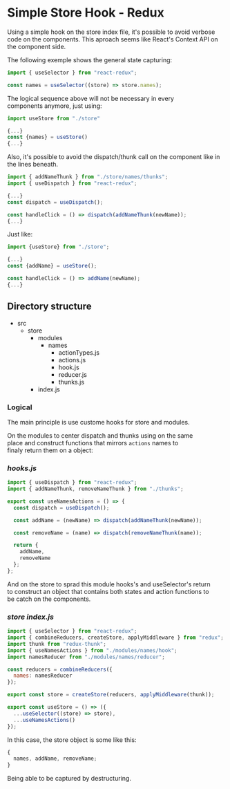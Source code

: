 # Simple Store Hook - Redux

Using a simple hook on the store index file,
it's possible to avoid verbose code on the components.
This aproach seems like React's Context API on the component side.

The following exemple shows the general state capturing:

```js
import { useSelector } from "react-redux";

const names = useSelector((store) => store.names);
```

The logical sequence above will not be necessary in every\
components anymore, just using:

```js
import useStore from "./store"

{...}
const {names} = useStore()
{...}
```

Also, it's possible to avoid the dispatch/thunk call
on the component like in the lines beneath.

```js
import { addNameThunk } from "./store/names/thunks";
import { useDispatch } from "react-redux";

{...}
const dispatch = useDispatch();

const handleClick = () => dispatch(addNameThunk(newName));
{...}
```

Just like:

```js
import {useStore} from "./store";

{...}
const {addName} = useStore();

const handleClick = () => addName(newName);
{...}
```

## Directory structure

- src
  - store
    - modules
      - names
        - actionTypes.js
        - actions.js
        - hook.js
        - reducer.js
        - thunks.js
    - index.js

### Logical

The main principle is use custome hooks for store and modules.

On the modules to center dispatch and thunks using on the same\
place and construct functions that mirrors `actions` names to\
finaly return them on a object:

### _hooks.js_

```js
import { useDispatch } from "react-redux";
import { addNameThunk, removeNameThunk } from "./thunks";

export const useNamesActions = () => {
  const dispatch = useDispatch();

  const addName = (newName) => dispatch(addNameThunk(newName));

  const removeName = (name) => dispatch(removeNameThunk(name));

  return {
    addName,
    removeName
  };
};
```

And on the store to sprad this module hooks's and useSelector's return\
to construct an object that contains both states and action functions to\
be catch on the components.

### _store index.js_

```js
import { useSelector } from "react-redux";
import { combineReducers, createStore, applyMiddleware } from "redux";
import thunk from "redux-thunk";
import { useNamesActions } from "./modules/names/hook";
import namesReducer from "./modules/names/reducer";

const reducers = combineReducers({
  names: namesReducer
});

export const store = createStore(reducers, applyMiddleware(thunk));

export const useStore = () => ({
  ...useSelector((store) => store),
  ...useNamesActions()
});
```

In this case, the store object is some like this:

```js
{
  names, addName, removeName;
}
```

Being able to be captured by destructuring.
